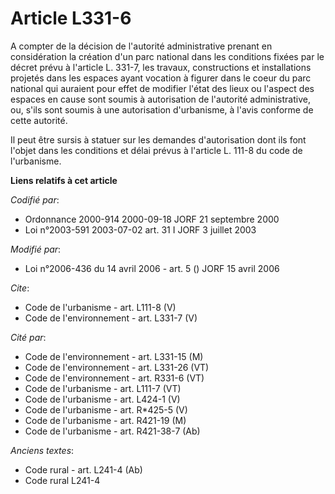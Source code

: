 # Article L331-6

A compter de la décision de l'autorité administrative prenant en considération la création d'un parc national dans les
conditions fixées par le décret prévu à l'article L. 331-7, les travaux, constructions et installations projetés dans les
espaces ayant vocation à figurer dans le coeur du parc national qui auraient pour effet de modifier l'état des lieux ou
l'aspect des espaces en cause sont soumis à autorisation de l'autorité administrative, ou, s'ils sont soumis à une
autorisation d'urbanisme, à l'avis conforme de cette autorité. 

Il peut être sursis à statuer sur les demandes d'autorisation dont ils font l'objet dans les conditions et délai prévus à
l'article L. 111-8 du code de l'urbanisme.

**Liens relatifs à cet article**

_Codifié par_:

  - Ordonnance 2000-914 2000-09-18 JORF 21 septembre 2000
  - Loi n°2003-591 2003-07-02 art. 31 I JORF 3 juillet 2003

_Modifié par_:

  - Loi n°2006-436 du 14 avril 2006 - art. 5 () JORF 15 avril 2006

_Cite_:

  - Code de l'urbanisme - art. L111-8 (V)
  - Code de l'environnement - art. L331-7 (V)

_Cité par_:

  - Code de l'environnement - art. L331-15 (M)
  - Code de l'environnement - art. L331-26 (VT)
  - Code de l'environnement - art. R331-6 (VT)
  - Code de l'urbanisme - art. L111-7 (VT)
  - Code de l'urbanisme - art. L424-1 (V)
  - Code de l'urbanisme - art. R*425-5 (V)
  - Code de l'urbanisme - art. R421-19 (M)
  - Code de l'urbanisme - art. R421-38-7 (Ab)

_Anciens textes_:

  - Code rural - art. L241-4 (Ab)
  - Code rural L241-4
